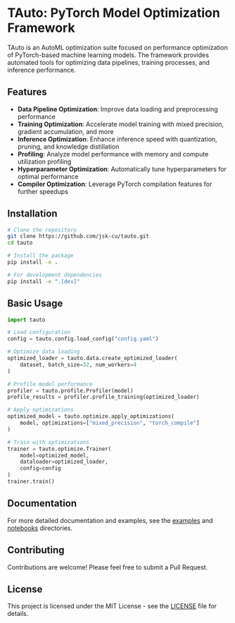 # TAuto: PyTorch Model Optimization Framework

TAuto is an AutoML optimization suite focused on performance optimization of PyTorch-based machine learning models. The framework provides automated tools for optimizing data pipelines, training processes, and inference performance.

## Features

- **Data Pipeline Optimization**: Improve data loading and preprocessing performance
- **Training Optimization**: Accelerate model training with mixed precision, gradient accumulation, and more
- **Inference Optimization**: Enhance inference speed with quantization, pruning, and knowledge distillation
- **Profiling**: Analyze model performance with memory and compute utilization profiling
- **Hyperparameter Optimization**: Automatically tune hyperparameters for optimal performance
- **Compiler Optimization**: Leverage PyTorch compilation features for further speedups

## Installation

```bash
# Clone the repository
git clone https://github.com/jsk-cu/tauto.git
cd tauto

# Install the package
pip install -e .

# For development dependencies
pip install -e ".[dev]"
```

## Basic Usage

```python
import tauto

# Load configuration
config = tauto.config.load_config("config.yaml")

# Optimize data loading
optimized_loader = tauto.data.create_optimized_loader(
    dataset, batch_size=32, num_workers=4
)

# Profile model performance
profiler = tauto.profile.Profiler(model)
profile_results = profiler.profile_training(optimized_loader)

# Apply optimizations
optimized_model = tauto.optimize.apply_optimizations(
    model, optimizations=["mixed_precision", "torch_compile"]
)

# Train with optimizations
trainer = tauto.optimize.Trainer(
    model=optimized_model,
    dataloader=optimized_loader,
    config=config
)
trainer.train()
```

## Documentation

For more detailed documentation and examples, see the [examples](examples/) and [notebooks](notebooks/) directories.

## Contributing

Contributions are welcome! Please feel free to submit a Pull Request.

## License

This project is licensed under the MIT License - see the [LICENSE](LICENSE) file for details.
